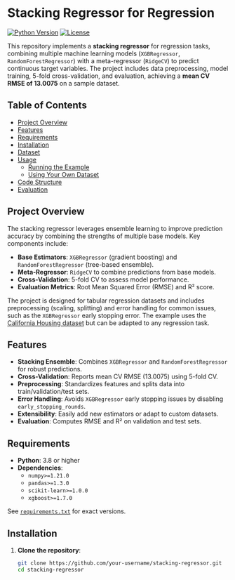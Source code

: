 # Stacking Regressor for Regression

[![Python Version](https://img.shields.io/badge/python-3.8%2B-blue)](https://www.python.org)
[![License](https://img.shields.io/badge/license-MIT-green)](LICENSE)

This repository implements a **stacking regressor** for regression tasks, combining multiple machine learning models (`XGBRegressor`, `RandomForestRegressor`) with a meta-regressor (`RidgeCV`) to predict continuous target variables. The project includes data preprocessing, model training, 5-fold cross-validation, and evaluation, achieving a **mean CV RMSE of 13.0075** on a sample dataset.

## Table of Contents

- [Project Overview](#project-overview)
- [Features](#features)
- [Requirements](#requirements)
- [Installation](#installation)
- [Dataset](#dataset)
- [Usage](#usage)
  - [Running the Example](#running-the-example)
  - [Using Your Own Dataset](#using-your-own-dataset)
- [Code Structure](#code-structure)
- [Evaluation](#evaluation)


## Project Overview

The stacking regressor leverages ensemble learning to improve prediction accuracy by combining the strengths of multiple base models. Key components include:

- **Base Estimators**: `XGBRegressor` (gradient boosting) and `RandomForestRegressor` (tree-based ensemble).
- **Meta-Regressor**: `RidgeCV` to combine predictions from base models.
- **Cross-Validation**: 5-fold CV to assess model performance.
- **Evaluation Metrics**: Root Mean Squared Error (RMSE) and R² score.

The project is designed for tabular regression datasets and includes preprocessing (scaling, splitting) and error handling for common issues, such as the `XGBRegressor` early stopping error. The example uses the [California Housing dataset](https://scikit-learn.org/stable/datasets/real_world.html#california-housing-dataset) but can be adapted to any regression task.

## Features

- **Stacking Ensemble**: Combines `XGBRegressor` and `RandomForestRegressor` for robust predictions.
- **Cross-Validation**: Reports mean CV RMSE (13.0075) using 5-fold CV.
- **Preprocessing**: Standardizes features and splits data into train/validation/test sets.
- **Error Handling**: Avoids `XGBRegressor` early stopping issues by disabling `early_stopping_rounds`.
- **Extensibility**: Easily add new estimators or adapt to custom datasets.
- **Evaluation**: Computes RMSE and R² on validation and test sets.

## Requirements

- **Python**: 3.8 or higher
- **Dependencies**:
  - `numpy>=1.21.0`
  - `pandas>=1.3.0`
  - `scikit-learn>=1.0.0`
  - `xgboost>=1.7.0`

See [`requirements.txt`](#code-structure) for exact versions.

## Installation

1. **Clone the repository**:
   ```bash
   git clone https://github.com/your-username/stacking-regressor.git
   cd stacking-regressor

